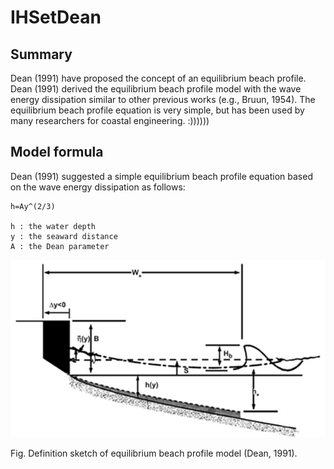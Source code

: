 # IHSetDean

## Summary

Dean (1991) have proposed the concept of an equilibrium beach profile. Dean (1991) derived the equilibrium beach profile model with the wave energy dissipation similar to other previous works (e.g., Bruun, 1954). The equilibrium beach profile equation is very simple, but has been used by many researchers for coastal engineering. :))))))

## Model formula

Dean (1991) suggested a simple equilibrium beach profile equation based on the wave energy dissipation as follows:

```text
h=Ay^(2/3)

h : the water depth
y : the seaward distance
A : the Dean parameter
```

![Definition sketch of equilibrium beach profile model](_static/images/Imagen1.png)

Fig. Definition sketch of equilibrium beach profile model (Dean, 1991).
